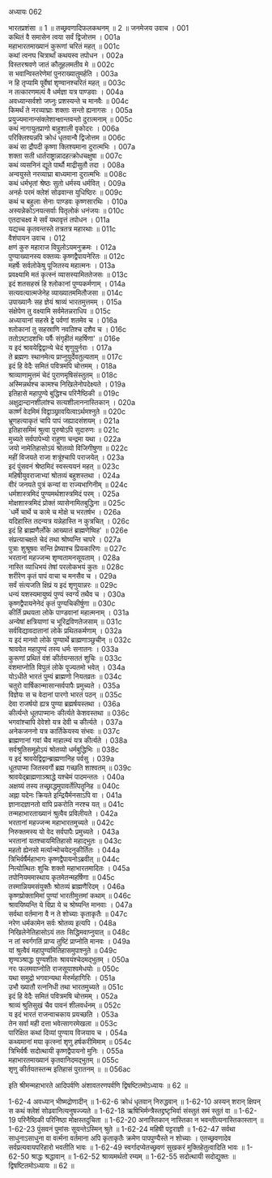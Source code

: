 अध्यायः 062

भारतप्रशंसा ॥ 1 ॥ तच्छ्रवणादिफलकथनम् ॥ 2 ॥
जनमेजय उवाच ।	001  
कथितं वै समासेन त्वया सर्वं द्विजोत्तम ।	001a  
महाभारतमाख्यानं कुरूणां चरितं महत् ॥	001c  
कथां त्वनघ चित्रार्थां कथयस्व तपोधन ।	002a  
विस्तरश्रवणे जातं कौतूहलमतीव मे ॥	002c  
स भवान्विस्तरेणेमां पुनराख्यातुमर्हति ।	003a  
न हि तृप्यामि पूर्वेषां शृण्वानश्चरितं महत् ॥	003c  
न तत्कारणमल्पं वै धर्मज्ञा यत्र पाण्डवाः ।	004a  
अवध्यान्सर्वशो जघ्नुः प्रशस्यन्ते च मानवैः ॥	004c  
किमर्थं ते नरव्याघ्राः शक्ताः सन्तो ह्यनागसः ।	005a  
प्रयुज्यमानान्संक्लेशान्क्षान्तवन्तो दुरात्मनाम् ॥	005c  
कथं नागायुतप्राणो बाहुशाली वृकोदरः ।	006a  
परिक्लिश्यन्नपि क्रोधं धृतवान्वै द्विजोत्तम ॥	006c  
कथं सा द्रौपदी कृष्णा क्लिश्यमाना दुरात्मभिः ।	007a  
शक्ता सती धार्तराष्ट्रान्नादहत्क्रोधचक्षुषा ॥	007c  
कथं व्यसनिनं द्यूते पार्थौ माद्रीसुतौ तदा ।	008a  
अन्वयुस्ते नरव्याघ्रा बाध्यमाना दुरात्मभिः ॥	008c  
कथं धर्मभृतां श्रेष्ठः सुतो धर्मस्य धर्मवित् ।	009a  
अनर्हः परमं क्लेशं सोढवान्स युधिष्ठिरः ॥	009c  
कथं च बहुलाः सेनाः पाण्डवः कृष्णसारथिः ।	010a  
अस्यन्नेकोऽनयत्सर्वाः पितृलोकं धनंजयः ॥	010c  
एतदाचक्ष्व मे सर्वं यथावृत्तं तपोधन ।	011a  
यद्यच्च कृतवन्तस्ते तत्रतत्र महारथाः ॥	011c  
वैशंपायन उवाच ।	012  
क्षणं कुरु महाराज विपुलोऽयमनुक्रमः ।	012a  
पुण्याख्यानस्य वक्तव्यः कृष्णद्वैपायनेरितः ॥	012c  
महर्षेः सर्वलोकेषु पूजितस्य महात्मनः ।	013a  
प्रवक्ष्यामि मतं कृत्स्नं व्यासस्यामिततेजसः ॥	013c  
इदं शतसहस्रं हि श्लोकानां पुण्यकर्मणाम् ।	014a  
सत्यवत्यात्मजेनेह व्याख्यातममितौजसा ॥	014c  
उपाख्यानैः सह ज्ञेयं श्राव्यं भारतमुत्तमम् ।	015a  
संक्षेपेण तु वक्ष्यामि सर्वमेतन्नराधिप ॥	015c  
अध्यायानां सहस्रे द्वे पर्वणां शतमेव च ।	016a  
श्लोकानां तु सहस्राणि नवतिश्च दशैव च ।	016c  
ततोऽष्टादशभिः पर्वैः संगृहीतं महर्षिणा' ॥	016e  
य इदं श्रावयेद्विद्वान्ये चेदं शृणुयुर्नराः ।	017a  
ते ब्रह्मणः स्थानमेत्य प्राप्नुयुर्देवतुल्यताम् ॥	017c  
इदं हि वेदैः समितं पवित्रमपि चोत्तमम् ।	018a  
श्राव्याणामुत्तमं चेदं पुराणमृषिसंस्तुतम् ॥	018c  
अस्मिन्नर्थश्च कामश्च निखिलेनोपदेक्ष्यते ।	019a  
इतिहासे महापुण्ये बुद्धिश्च परिनैष्ठिकी ॥	019c  
अक्षुद्रान्दानशीलांश्च सत्यशीलाननास्तिकान् ।	020a  
कार्ष्णं वेदमिमं विद्वाञ्छ्रावयित्वाऽर्थमश्नुते ॥	020c  
भ्रूणहत्याकृतं चापि पापं जह्यादसंशयम् ।	021a  
इतिहासमिमं श्रुत्वा पुरुषोऽपि सुदारुणः ॥	021c  
मुच्यते सर्वपापेभ्यो राहुणा चन्द्रमा यथा ।	022a  
जयो नामेतिहासोऽयं श्रोतव्यो विजिगीषुणा ॥	022c  
महीं विजयते राजा शत्रूंश्चापि पराजयेत् ।	023a  
इदं पुंसवनं श्रेष्ठमिदं स्वस्त्ययनं महत् ॥	023c  
महिषीयुवराजाभ्यां श्रोतव्यं बहुशस्तथा ।	024a  
वीरं जनयते पुत्रं कन्यां वा राज्यभागिनीम् ॥	024c  
धर्मशास्त्रमिदं पुण्यमर्थशास्त्रमिदं परम् ।	025a  
मोक्षशास्त्रमिदं प्रोक्तं व्यासेनामितबुद्धिना ॥	025c  
`धर्मे चार्थे च कामे च मोक्षे च भरतर्षभ ।	026a  
यदिहास्ति तदन्यत्र यन्नेहास्ति न कुत्रचित् ।	026c  
इदं हि ब्राह्मणैर्लोके आख्यातं ब्राह्मणेष्विह' ॥	026e  
संप्रत्याचक्षते चेदं तथा श्रोष्यन्ति चापरे ।	027a  
पुत्राः शुश्रूषवः सन्ति प्रेष्याश्च प्रियकारिणः ॥	027c  
भरतानां महज्जन्म शृण्वतामनसूयताम् ।	028a  
नास्ति व्याधिभयं तेषां परलोकभयं कुतः ॥	028c  
शरीरेण कृतं पापं वाचा च मनसैव च ।	029a  
सर्वं संत्यजति क्षिप्रं य इदं शृणुयान्नरः ॥	029c  
धन्यं यशस्यमायुष्यं पुण्यं स्वर्ग्यं तथैव च ।	030a  
कृष्णद्वैपायनेनेदं कृतं पुण्यचिकीर्षुणा ॥	030c  
कीर्तिं प्रथयता लोके पाण्डवानां महात्मनाम् ।	031a  
अन्येषां क्षत्रियाणां च भूरिद्रविणतेजसाम् ॥	031c  
सर्वविद्यावदातानां लोके प्रथितकर्मणाम् ।	032a  
य इदं मानवो लोके पुण्यार्थे ब्राह्मणाञ्छुचीन् ॥	032c  
श्रावयेत महापुण्यं तस्य धर्मः सनातनः ।	033a  
कुरूणां प्रथितं वंशं कीर्तयन्सततं शुचिः ॥	033c  
वंशमाप्नोति विपुलं लोके पूज्यतमो भवेत् ।	034a  
योऽधीते भारतं पुम्यं ब्राह्मणो नियतव्रतः ॥	034c  
चतुरो वार्षिकान्मासान्सर्वपापैः प्रमुच्यते ।	035a  
विज्ञेयः स च वेदानां पारगो भारतं पठन् ॥	035c  
देवा राजर्षयो ह्यत्र पुण्या ब्रह्मर्षयस्तथा ।	036a  
कीर्त्यन्ते धूतपाप्मानः कीर्त्यते केशवस्तथा ॥	036c  
भगवांश्चापि देवेशो यत्र देवी च कीर्त्यते ।	037a  
अनेकजननो यत्र कार्तिकेयस्य संभवः ॥	037c  
ब्राह्मणानां गवां चैव माहात्म्यं यत्र कीर्त्यते ।	038a  
सर्वश्रुतिसमूहोऽयं श्रोतव्यो धर्मबुद्धिभिः ॥	038c  
य इदं श्रावयेद्विद्वान्ब्राह्मणानिह पर्वसु ।	039a  
धूतपाप्मा जितस्वर्गो ब्रह्म गच्छति शाश्वतम् ॥	039c  
श्रावयेद्ब्राह्मणाञ्श्राद्धे यश्चेमं पादमन्ततः ।	040a  
अक्षय्यं तस्य तच्छ्राद्धमुपावर्तेत्पितॄनिह ॥	040c  
अह्ना यदेनः क्रियते इन्द्रियैर्मनसाऽपि वा ।	041a  
ज्ञानादज्ञानतो वापि प्रकरोति नरश्च यत् ॥	041c  
तन्महाभारताख्यानं श्रुत्वैव प्रविलीयते ।	042a  
भरतानां महज्जन्म महाभारतमुच्यते ॥	042c  
निरुक्तमस्य यो वेद सर्वपापैः प्रमुच्यते ।	043a  
भरतानां यतश्चायमितिहासो महाद्भुतः ॥	043c  
महतो ह्येनसो मर्त्यान्मोचयेदनुकीर्तितः ।	044a  
त्रिभिर्वर्षैर्महाभागः कृष्णद्वैपायनोऽब्रवीत् ॥	044c  
नित्योत्थितः शुचिः शक्तो महाभारतमादितः ।	045a  
तपोनियममास्थाय कृतमेतन्महर्षिणा ॥	045c  
तस्मान्नियमसंयुक्तैः श्रोतव्यं ब्राह्मणैरिदम् ।	046a  
कृष्णप्रोक्तामिमां पुण्यां भारतीमुत्तमां कथाम् ॥	046c  
श्रावयिष्यन्ति ये विप्रा ये च श्रोष्यन्ति मानवाः ।	047a  
सर्वथा वर्तमाना वै न ते शोच्याः कृताकृतैः ॥	047c  
नरेण धर्मकामेन सर्वः श्रोतव्य इत्यपि ।	048a  
निखिलेनेतिहासोऽयं ततः सिद्धिमवाप्नुयात् ॥	048c  
न तां स्वर्गगतिं प्राप्य तुष्टिं प्राप्नोति मानवः ।	049a  
यां श्रुत्वैवं महापुण्यमितिहासमुपाश्नुते ॥	049c  
शृण्वञ्श्राद्धः पुण्यशीलः श्रावयंश्चेदमद्भुतम् ।	050a  
नरः फलमवाप्नोति राजसूयाश्वमेधयोः ॥	050c  
यथा समुद्रो भगवान्यथा मेरुर्महागिरिः ।	051a  
उभौ ख्यातौ रत्ननिधी तथा भारतमुच्यते ॥	051c  
इदं हि वेदैः समितं पवित्रमषि चोत्तमम् ।	052a  
श्राव्यं श्रुतिसुखं चैव पावनं शीलवर्धनम् ॥	052c  
य इदं भारतं राजन्वाचकाय प्रयच्छति ।	053a  
तेन सर्वा मही दत्ता भवेत्सागरमेखला ॥	053c  
पारिक्षित कथां दिव्यां पुण्याय विजयाय च ।	054a  
कथ्यमानां मया कृत्स्नां शृणु हर्षकरीमिमाम् ॥	054c  
त्रिभिर्वर्षैः सदोत्थायी कृष्णद्वैपायनो मुनिः ।	055a  
महाभारतमाख्यानं कृतवानिदमद्भुतम् ॥	055c  
शृणु कीर्तयतस्तन्म इतिहासं पुरातनम् ॥ ॥	056ac  

इति श्रीमन्महाभारते आदिपर्वणि अंशावतरणपर्वणि द्विषष्टितमोऽध्यायः ॥ 62 ॥

1-62-4 अवध्यान् भीष्मद्रोणादीन् ॥ 1-62-6 क्रोधं धृतवान् निरुद्धवान् ॥ 1-62-10 अस्यन् शरान् क्षिपन् स कथं क्लेशं सोढवानित्यनुषज्ज्यते ॥ 1-62-18 ऋषिभिर्मन्त्रैस्तद्द्रष्टृभिर्वा संस्तुतं समं स्तुतं वा ॥ 1-62-19 परिनैष्ठिकी परिनिष्ठा मोक्षस्तदुचिता ॥ 1-62-20 अनास्तिकान् नास्तिका न भवन्तीत्यनास्तिकास्तान् ॥ 1-62-23 पुंसवनं पुमांसः सूयन्तेऽस्मिन् श्रुते ॥ 1-62-24 महिषी पट्टराज्ञी ॥ 1-62-47 सर्वथा साधुनाऽसाधुना वा वर्त्मना वर्तमाना अपि कृताकृतैः क्रमेण पापपुण्यैस्ते न शोच्याः । एतच्छ्रवणादेव सर्वप्रत्यवायपरिहारो भवतीति भावः ॥ 1-62-49 स्वर्गादप्येतच्छ्रवणं सुखकरं मुक्तिहेतुत्वादिति भावः ॥ 1-62-50 श्राद्धः श्रद्धावान् ॥ 1-62-52 श्राव्यमर्थतो रम्यम् ॥ 1-62-55 सदोत्थायी सदोद्युक्तः ॥ द्विषष्टितमोऽध्यायः ॥ 62 ॥
